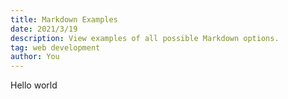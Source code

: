 ```yaml
---
title: Markdown Examples
date: 2021/3/19
description: View examples of all possible Markdown options.
tag: web development
author: You
---
```


Hello world